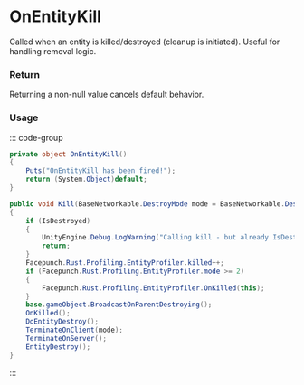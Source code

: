<Badge type="danger" text="Carbon Compatible"/><Badge type="warning" text="Oxide Compatible"/>
# OnEntityKill
Called when an entity is killed/destroyed (cleanup is initiated). Useful for handling removal logic.
### Return
Returning a non-null value cancels default behavior.

### Usage
::: code-group
```csharp [Example]
private object OnEntityKill()
{
	Puts("OnEntityKill has been fired!");
	return (System.Object)default;
}
```
```csharp [Source — Assembly-CSharp @ BaseNetworkable]
public void Kill(BaseNetworkable.DestroyMode mode = BaseNetworkable.DestroyMode.None)
{
	if (IsDestroyed)
	{
		UnityEngine.Debug.LogWarning("Calling kill - but already IsDestroyed!? " + this);
		return;
	}
	Facepunch.Rust.Profiling.EntityProfiler.killed++;
	if (Facepunch.Rust.Profiling.EntityProfiler.mode >= 2)
	{
		Facepunch.Rust.Profiling.EntityProfiler.OnKilled(this);
	}
	base.gameObject.BroadcastOnParentDestroying();
	OnKilled();
	DoEntityDestroy();
	TerminateOnClient(mode);
	TerminateOnServer();
	EntityDestroy();
}

```
:::
